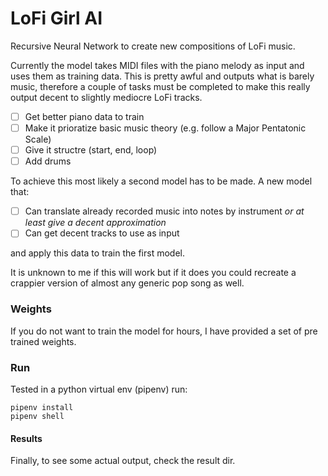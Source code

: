 # LoFi Girl AI

Recursive Neural Network to create new compositions of LoFi music.

Currently the model takes MIDI files with the piano melody as input and uses them as training data. This is pretty awful and outputs what is barely music, therefore a couple of tasks must be completed to make this really output decent to slightly mediocre LoFi tracks.

- [ ] Get better piano data to train
- [ ] Make it prioratize basic music theory (e.g. follow a Major Pentatonic Scale)
- [ ] Give it structre (start, end, loop)
- [ ] Add drums 

To achieve this most likely a second model has to be made. 
A new model that:

- [ ] Can translate already recorded music into notes by instrument 
*or at least give a decent approximation*
- [ ] Can get decent tracks to use as input 

and apply this data to train the first model.

It is unknown to me if this will work but if it does you could recreate a crappier version of almost any generic pop song as well.

### Weights
If you do not want to train the model for hours, I have provided a set of pre trained weights.

### Run
Tested in a python virtual env (pipenv) run:
```
pipenv install
pipenv shell
```

#### Results
Finally, to see some actual output, check the result dir.
